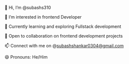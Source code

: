 👋 Hi, I’m @subashs310


👀 I’m interested in frontend Developer 


🚀 Currently learning and exploring Fullstack development 


💬 Open to collaboration on frontend development projects


📫 Connect with me on @subashshankar0304@gmail.com


😄 Pronouns: He/Him




